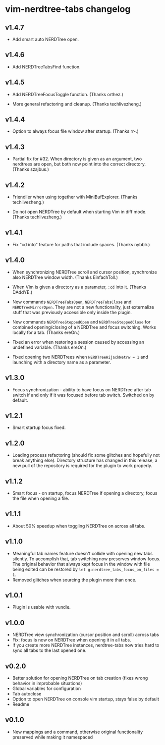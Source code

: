 # vim-nerdtree-tabs changelog

## v1.4.7

* Add smart auto NERDTree open.

## v1.4.6

* Add NERDTreeTabsFind function.

## v1.4.5

* Add NERDTreeFocusToggle function. (Thanks orthez.)

* More general refactoring and cleanup. (Thanks techlivezheng.)

## v1.4.4

* Option to always focus file window after startup. (Thanks rr-.)

## v1.4.3

* Partial fix for #32. When directory is given as an argument, two nerdtrees
  are open, but both now point into the correct directory. (Thanks szajbus.)

## v1.4.2

* Friendlier when using together with MiniBufExplorer. (Thanks techlivezheng.)

* Do not open NERDTree by default when starting Vim in diff mode. (Thanks
  techlivezheng.)

## v1.4.1

* Fix "cd into" feature for paths that include spaces. (Thanks nybblr.)

## v1.4.0

* When synchronizing NERDTree scroll and cursor position, synchronize also
  NERDTree window width. (Thanks EinfachToll.)

* When Vim is given a directory as a parameter, `:cd` into it. (Thanks DAddYE.)

* New commands `NERDTreeTabsOpen`, `NERDTreeTabsClose` and
  `NERDTreeMirrorOpen`. They are not a new functionality, just externalize
  stuff that was previously accessible only inside the plugin.

* New commands `NERDTreeSteppedOpen` and `NERDTreeSteppedClose` for combined
  opening/closing of a NERDTree and focus switching. Works locally for a tab.
  (Thanks ereOn.)

* Fixed an error when restoring a session caused by accessing an undefined
  variable. (Thanks ereOn.)

* Fixed opening two NERDTrees when `NERDTreeHijackNetrw = 1` and launching
  with a directory name as a parameter.

## v1.3.0

* Focus synchronization - ability to have focus on NERDTree after tab switch
  if and only if it was focused before tab switch. Switched on by default.

## v1.2.1

* Smart startup focus fixed.

## v1.2.0

* Loading process refactoring (should fix some glitches and hopefully not
  break anything else). Directory structure has changed in this release,
  a new pull of the repository is required for the plugin to work properly.

## v1.1.2

* Smart focus - on startup, focus NERDTree if opening a directory, focus the
  file when opening a file.

## v1.1.1

* About 50% speedup when toggling NERDTree on across all tabs.

## v1.1.0

* Meaningful tab names feature doesn't collide with opening new tabs silently.
  To accomplish that, tab switching now preserves window focus. The original
  behavior that always kept focus in the window with file being edited can be
  restored by `let g:nerdtree_tabs_focus_on_files = 1`.
* Removed glitches when sourcing the plugin more than once.

## v1.0.1

* Plugin is usable with vundle.

## v1.0.0

* NERDTree view synchronization (cursor position and scroll) across tabs
* Fix: focus is now on NERDTree when opening it in all tabs.
* If you create more NERDTree instances, nerdtree-tabs now tries hard to sync
  all tabs to the last opened one.

## v0.2.0

* Better solution for opening NERDTree on tab creation (fixes wrong behavior in
  improbable situations)
* Global variables for configuration
* Tab autoclose
* Option to open NERDTree on console vim startup, stays false by default
* Readme


## v0.1.0

* New mappings and a command, otherwise original functionality preserved while making it namespaced
